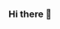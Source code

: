 ### Hi there 👋

<!--
**ShubhamDas1/ShubhamDas1** is a ✨ _special_ ✨ repository because its `README.md` (this file) appears on your GitHub profile.

Here are some ideas to get you started:

- 🔭 I’m currently working on bank marketing dataset
- 🌱 I’m currently learning machine learning and python
- 👯 I’m looking to collaborate on ML projects
- 🤔 I’m looking for help with unsupervised learning models
- 💬 Ask me about ...
- 📫 How to reach me: shubhamdas29@gmail.com
- 😄 Pronouns: ...
- ⚡ Fun fact: ...
-->
